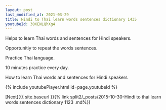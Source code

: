 ```yaml
---
layout: post
last_modified_at: 2021-03-29
title: Hindi to Thai learn words sentences dictionary 1435 
youtubeId: 3OXENLQhXg4
---
```

 
 
Helps to learn Thai words and sentences for Hindi speakers.

Opportunitiy to repeat the words sentences. 

Practice Thai language. 
 
10 minutes practice every day. 
 
How to learn Thai words and sentences for Hindi speakers 
 
{% include youtubePlayer.html id=page.youtubeId %}
 
 
[Next]({{ site.baseurl }}{% link  split2/_posts/2015-10-30-Hindi to thai learn words sentences dictionary 1123 .md%})
 
